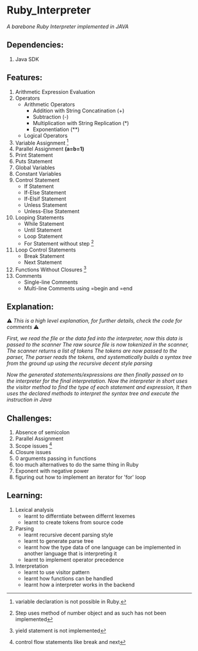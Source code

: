 # Ruby_Interpreter
*A barebone Ruby Interpreter implemented in JAVA*

## **Dependencies:**  
1. Java SDK

## **Features:**
1. Arithmetic Expression Evaluation
2. Operators
    - Arithmetic Operators
        - Addition with String Concatination (+) 
        - Subtraction (-)
        - Multiplication with String Replication (*)
        - Exponentiation (**) 
    - Logical Operators
3. Variable Assignment [^1]
4. Parallel Assignment **(a=b=1)**
5. Print Statement
6. Puts Statement
7. Global Variables
8. Constant Variables
9. Control Statement
    - If Statement
    - If-Else Statement
    - If-Elsif Statement
    - Unless Statement
    - Unless-Else Statement
10. Looping Statements
    - While Statement
    - Until Statement
    - Loop Statement
    - For Statement without step [^2]
11. Loop Control Statements
    - Break Statement
    - Next Statement
12. Functions Without Closures [^3]
13. Comments 
    - Single-line Comments
    - Multi-line Comments using =begin and =end

## **Explanation:**

:warning: *This is a high level explanation, for further details, check the code for comments* :warning: 


*First, we read the file or the data fed into the interpreter, now this data is passed to the scanner*
*The raw source file is now tokenized in the scanner, The scanner returns a list of tokens* 
*The tokens are now passed to the parser, The parser reads the tokens, and systematically builds a syntax tree* 
*from the ground up using the recursive decent style parsing*

*Now the generated statements/expressions are then finally passed on to the interpreter for the final*
*interpretation. Now the interpreter in short uses the visitor method to find the type of each statement*
*and expression, It then uses the declared methods to interpret the syntax tree and execute the instruction*
*in Java*


## **Challenges:**

1. Absence of semicolon
2. Parallel Assignment
3. Scope issues [^4]
4. Closure issues
5. 0 arguments passing in functions
6. too much alternatives to do the same thing in Ruby
7. Exponent with negative power
8. figuring out how to implement an iterator for 'for' loop

## **Learning:**

1. Lexical analysis
    - learnt to differntiate between differnt lexemes
    - learnt to create tokens from source code
2. Parsing
    - learnt recursive decent parsing style
    - learnt to generate parse tree
    - learnt how the type data of one language can be implemented in another language that is interpreting it
    - learnt to implement operator precedence
3. Interpretation
    - learnt to use visitor pattern
    - learnt how functions can be handled 
    - learnt how a interpreter works in the backend

[^1]: variable declaration is not possible in Ruby.
[^2]: Step uses method of number object and as such has not been implemented
[^3]: yield statement is not implemented
[^4]: control flow statements like break and next